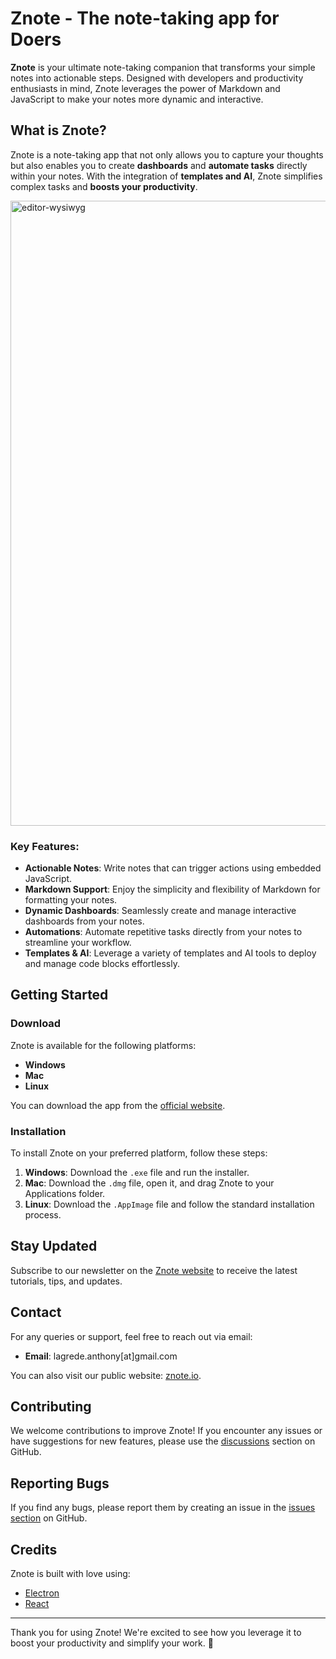 # Znote - The note-taking app for Doers

**Znote** is your ultimate note-taking companion that transforms your simple notes into actionable steps. Designed with developers and productivity enthusiasts in mind, Znote leverages the power of Markdown and JavaScript to make your notes more dynamic and interactive.

## What is Znote?

Znote is a note-taking app that not only allows you to capture your thoughts but also enables you to create **dashboards** and **automate tasks** directly within your notes. With the integration of **templates and AI**, Znote simplifies complex tasks and **boosts your productivity**.

<img width="1000" alt="editor-wysiwyg" src="https://github.com/alagrede/znote-app/assets/5312754/0dff4417-276a-4870-90dc-507806ecb323">

### Key Features:

- **Actionable Notes**: Write notes that can trigger actions using embedded JavaScript.
- **Markdown Support**: Enjoy the simplicity and flexibility of Markdown for formatting your notes.
- **Dynamic Dashboards**: Seamlessly create and manage interactive dashboards from your notes.
- **Automations**: Automate repetitive tasks directly from your notes to streamline your workflow.
- **Templates & AI**: Leverage a variety of templates and AI tools to deploy and manage code blocks effortlessly.

## Getting Started

### Download

Znote is available for the following platforms:

- **Windows**
- **Mac**
- **Linux**

You can download the app from the [official website](https://znote.io).

### Installation

To install Znote on your preferred platform, follow these steps:

1. **Windows**: Download the `.exe` file and run the installer.
2. **Mac**: Download the `.dmg` file, open it, and drag Znote to your Applications folder.
3. **Linux**: Download the `.AppImage` file and follow the standard installation process.

## Stay Updated

Subscribe to our newsletter on the [Znote website](https://znote.io) to receive the latest tutorials, tips, and updates.

## Contact

For any queries or support, feel free to reach out via email:

- **Email**: lagrede.anthony[at]gmail.com

You can also visit our public website: [znote.io](https://znote.io).

## Contributing

We welcome contributions to improve Znote! If you encounter any issues or have suggestions for new features, please use the [discussions](https://github.com/alagrede/znote-app/discussions) section on GitHub.

## Reporting Bugs

If you find any bugs, please report them by creating an issue in the [issues section](https://github.com/alagrede/znote-app/issues) on GitHub.

## Credits

Znote is built with love using:

- [Electron](https://www.electronjs.org/)
- [React](https://reactjs.org/)

---

Thank you for using Znote! We're excited to see how you leverage it to boost your productivity and simplify your work. 🚀

